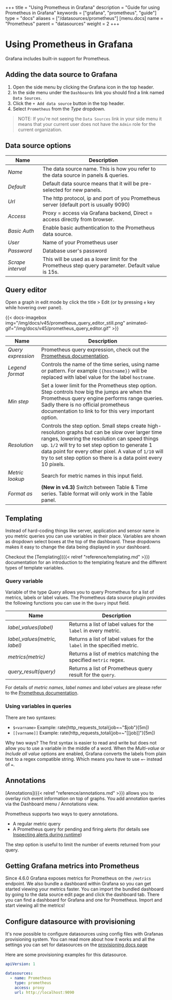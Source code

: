 +++
title = "Using Prometheus in Grafana"
description = "Guide for using Prometheus in Grafana"
keywords = ["grafana", "prometheus", "guide"]
type = "docs"
aliases = ["/datasources/prometheus"]
[menu.docs]
name = "Prometheus"
parent = "datasources"
weight = 2
+++

# Using Prometheus in Grafana

Grafana includes built-in support for Prometheus.

## Adding the data source to Grafana

1. Open the side menu by clicking the Grafana icon in the top header.
2. In the side menu under the `Dashboards` link you should find a link named `Data Sources`.
3. Click the `+ Add data source` button in the top header.
4. Select `Prometheus` from the *Type* dropdown.

> NOTE: If you're not seeing the `Data Sources` link in your side menu it means that your current user does not have the `Admin` role for the current organization.

## Data source options

Name | Description
------------ | -------------
*Name* | The data source name. This is how you refer to the data source in panels & queries.
*Default* | Default data source means that it will be pre-selected for new panels.
*Url* | The http protocol, ip and port of you Prometheus server (default port is usually 9090)
*Access* | Proxy = access via Grafana backend, Direct = access directly from browser.
*Basic Auth* | Enable basic authentication to the Prometheus data source.
*User* | Name of your Prometheus user
*Password* | Database user's password
*Scrape interval* | This will be used as a lower limit for the Prometheus step query parameter. Default value is 15s.

## Query editor

Open a graph in edit mode by click the title > Edit (or by pressing `e` key while hovering over panel).

{{< docs-imagebox img="/img/docs/v45/prometheus_query_editor_still.png"
                  animated-gif="/img/docs/v45/prometheus_query_editor.gif" >}}

Name | Description
------- | --------
*Query expression* | Prometheus query expression, check out the [Prometheus documentation](http://prometheus.io/docs/querying/basics/).
*Legend format* | Controls the name of the time series, using name or pattern. For example `{{hostname}}` will be replaced with label value for the label `hostname`.
*Min step* | Set a lower limit for the Prometheus step option. Step controls how big the jumps are when the Prometheus query engine performs range queries. Sadly there is no official prometheus documentation to link to for this very important option.
*Resolution* | Controls the step option. Small steps create high-resolution graphs but can be slow over larger time ranges, lowering the resolution can speed things up. `1/2` will try to set step option to generate 1 data point for every other pixel. A value of `1/10` will try to set step option so there is a data point every 10 pixels.
*Metric lookup* | Search for metric names in this input field.
*Format as* | **(New in v4.3)** Switch between Table & Time series. Table format will only work in the Table panel.

## Templating

Instead of hard-coding things like server, application and sensor name in you metric queries you can use variables in their place.
Variables are shown as dropdown select boxes at the top of the dashboard. These dropdowns makes it easy to change the data
being displayed in your dashboard.

Checkout the [Templating]({{< relref "reference/templating.md" >}}) documentation for an introduction to the templating feature and the different
types of template variables.

### Query variable

Variable of the type *Query* allows you to query Prometheus for a list of metrics, labels or label values. The Prometheus data source plugin
provides the following functions you can use in the `Query` input field.

Name | Description
---- | --------
*label_values(label)* | Returns a list of label values for the `label` in every metric.
*label_values(metric, label)* | Returns a list of label values for the `label` in the specified metric.
*metrics(metric)* | Returns a list of metrics matching the specified `metric` regex.
*query_result(query)* | Returns a list of Prometheus query result for the `query`.

For details of *metric names*, *label names* and *label values* are please refer to the [Prometheus documentation](http://prometheus.io/docs/concepts/data_model/#metric-names-and-labels).

### Using variables in queries

There are two syntaxes:

- `$<varname>`  Example: rate(http_requests_total{job=~"$job"}[5m])
- `[[varname]]` Example: rate(http_requests_total{job=~"[[job]]"}[5m])

Why two ways? The first syntax is easier to read and write but does not allow you to use a variable in the middle of a word. When the *Multi-value* or *Include all value*
options are enabled, Grafana converts the labels from plain text to a regex compatible string. Which means you have to use `=~` instead of `=`.

## Annotations

[Annotations]({{< relref "reference/annotations.md" >}}) allows you to overlay rich event information on top of graphs. You add annotation
queries via the Dashboard menu / Annotations view.

Prometheus supports two ways to query annotations.

- A regular metric query
- A Prometheus query for pending and firing alerts (for details see [Inspecting alerts during runtime](https://prometheus.io/docs/prometheus/latest/configuration/alerting_rules/#inspecting-alerts-during-runtime))

The step option is useful to limit the number of events returned from your query.

## Getting Grafana metrics into Prometheus

Since 4.6.0 Grafana exposes metrics for Prometheus on the `/metrics` endpoint. We also bundle a dashboard within Grafana so you can get started viewing your metrics faster. You can import the bundled dashboard by going to the data source edit page and click the dashboard tab. There you can find a dashboard for Grafana and one for Prometheus. Import and start viewing all the metrics!

## Configure datasource with provisioning

It's now possible to configure datasources using config files with Grafanas provisioning system. You can read more about how it works and all the settings you can set for datasources on the [provisioning docs page](/administration/provisioning/#datasources)

Here are some provisioning examples for this datasource.

```yaml
apiVersion: 1

datasources:
  - name: Prometheus
    type: prometheus
    access: proxy
    url: http://localhost:9090
```